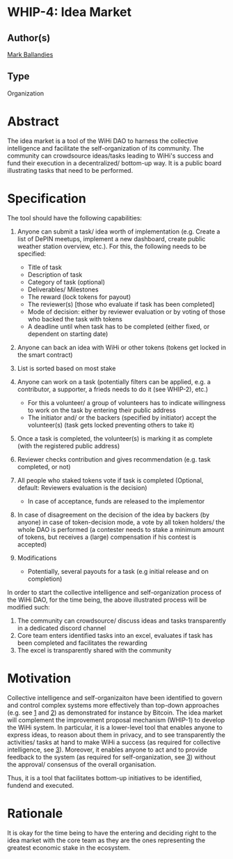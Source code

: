 # WHIP-4: Idea Market 

## Author(s)
[Mark Ballandies](https://twitter.com/BallandiesMC)

## Type 
Organization

# Abstract 
The idea market is a tool of the WiHi DAO to harness the collective intelligence and facilitate the self-organization of its community. The community can crowdsource ideas/tasks leading to WiHi's success and fund their execution in a decentralized/ bottom-up way. It is a public board illustrating tasks that need to be performed.

# Specification 

The tool should have the following capabilities:

1. Anyone can submit a task/ idea worth of implementation (e.g. Create a list of DePIN meetups, implement a new dashboard, create public weather station overview, etc.). For this, the following needs to be specified:
    - Title of task
    - Description of task
    - Category of task (optional)
    - Deliverables/ Milestones
    - The reward (lock tokens for payout)
    - The reviewer(s) [those who evaluate if task has been completed]
    - Mode of decision: either by reviewer evaluation or by voting of those who backed the task with tokens
    - A deadline until when task has to be completed (either fixed, or dependent on starting date)

2. Anyone can back an idea with WiHi or other tokens (tokens get locked in the smart contract)
3. List is sorted based on most stake 
4. Anyone can work on a task (potentially filters can be applied, e.g. a contributor, a supporter, a frieds needs to do it (see WHIP-2), etc.) 
    - For this a volunteer/ a group of volunteers has to indicate willingness to work on the task by entering their public address
    - The initiator and/ or the backers (specified by initiator) accept the volunteer(s) (task gets locked preventing others to take it)
5. Once a task is completed, the volunteer(s) is marking it as complete (with the registered public address)
6. Reviewer checks contribution and gives recommendation (e.g. task completed, or not)
7. All people who staked tokens vote if task is completed (Optional, default: Reviewers evaluation is the decision)
    - In case of acceptance, funds are released to the implementor
8. In case of disagreement on the decision of the idea by backers (by anyone) in case of token-decision mode, a vote by all token holders/ the whole DAO is performed (a contester needs to stake a minimum amount of tokens, but receives a (large) compensation if his contest is accepted) 
9. Modifications
    - Potentially, several payouts for a task (e.g initial release and on completion)

In order to start the collective intelligence and self-organization process of the WiHi DAO, for the time being, the above illustrated process will be modified such:

1. The community can crowdsource/ discuss ideas and tasks transparently in a dedicated discord channel
2. Core team enters identified tasks into an excel, evaluates if task has been completed and facilitates the rewarding
3. The excel is transparently shared with the community


# Motivation 

Collective intelligence and self-organizaiton have been identified to govern and control complex systems more effectively than top-down approaches (e.g. see [1](https://www.researchgate.net/publication/364949613_Democracy_by_Design_Perspectives_for_Digitally_Assisted_Participatory_Upgrades_of_Society) and [2](https://link.springer.com/book/10.1007/978-3-030-62330-2)) as demonstrated for instance by Bitcoin.
The idea market will complement the improvement proposal mechanism (WHIP-1) to develop the WiHi system. In particular, it is a lower-level tool that enables anyone to express ideas, to reason about them in privacy, and to see transparently the activities/ tasks at hand to make WiHi a success (as required for collective intelligence, see [3](https://medium.com/coinmonks/complex-systems-part-2-managing-complexity-with-bottom-up-solutions-9d6fadd88cc4)). Moreover, it enables anyone to act and to provide feedback to the system (as required for self-organization, see [3](https://medium.com/coinmonks/complex-systems-part-2-managing-complexity-with-bottom-up-solutions-9d6fadd88cc4)) without the approval/ consensus of the overall organisation.

Thus, it is a tool that facilitates bottom-up initiatives to be identified, fundend and executed.


# Rationale
It is okay for the time being to have the entering and deciding right to the idea market with the core team as they are the ones representing the greatest economic stake in the ecosystem. 